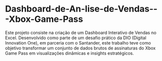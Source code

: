 # Dashboard-de-An-lise-de-Vendas---Xbox-Game-Pass
Este projeto consiste na criação de um Dashboard Interativo de Vendas no Excel. Desenvolvido como parte de um desafio prático da DIO (Digital Innovation One), em parceria com o Santander, este trabalho teve como objetivo transformar um conjunto de dados brutos de assinaturas do Xbox Game Pass em visualizações dinâmicas e insights estratégicos.
